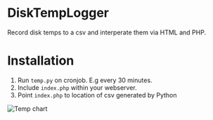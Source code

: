 # DiskTempLogger
Record disk temps to a csv and interperate them via HTML and PHP.

# Installation
1. Run `temp.py` on cronjob. E.g every 30 minutes.
2. Include `index.php` within your webserver.
3. Point `index.php` to location of csv generated by Python

![Temp chart](https://i.imgur.com/1BsSggz.png)
